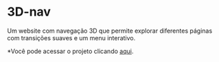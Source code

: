 # 3D-nav
Um website com navegação 3D que permite explorar diferentes páginas com transições suaves e um menu interativo.

*Você pode acessar o projeto clicando <a href="https://3d-nav-production.up.railway.app/">aqui</a>.</p>
